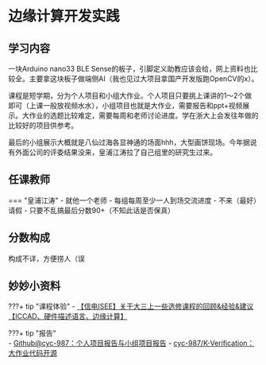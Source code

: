 # 边缘计算开发实践

## 学习内容
一块Arduino nano33 BLE Sense的板子，引脚定义助教应该会给，网上资料也比较全。主要拿这块板子做端侧AI（我也见过大项目拿国产开发版跑OpenCV的x）。

课程是短学期，分为个人项目和小组大作业。个人项目只要挑上课讲的1～2个做即可（上课一般放视频水水），小组项目也就是大作业，需要报告和ppt+视频展示。大作业的选题比较难定，需要每周和老师讨论进度。学在浙大上会发往年做的比较好的项目供参考。

最后的小组展示大概就是八仙过海各显神通的场面hhh，大型画饼现场。今年据说有外面公司的评委结果没来，皇浦江涛拉了自己组里的研究生过来。

## 任课教师

=== "皇浦江涛"
    - 就他一个老师
    - 每组每周至少一人到场交流进度
    - 不来（最好）请假
    - 只要不乱搞最后分数90+（不知此话是否保真）

## 分数构成
构成不详，方便捞人（误

## 妙妙小资料

???+ tip "课程体验"
    - [【信电ISEE】关于大三上一些选修课程的回顾&经验&建议【ICCAD、硬件描述语言、边缘计算】](https://www.cc98.org/topic/5075003)

???+ tip "报告"  
    - [Github@cyc-987：个人项目报告与小组项目报告](https://github.com/cyc-987/ZJU-ISEE-Res/tree/main/%E8%BE%B9%E7%BC%98%E8%AE%A1%E7%AE%97)
    - [cyc-987/K-Verification：大作业代码开源](https://github.com/cyc-987/K-Verification)